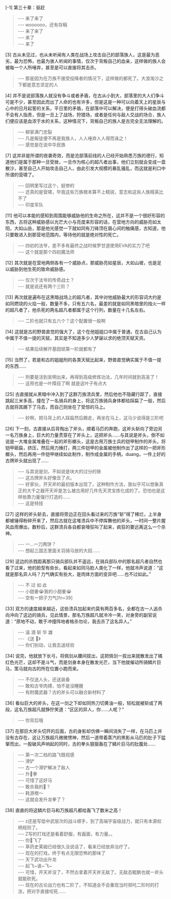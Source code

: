 
[-1] 第三十章：驱赶
>--- 来了来了<br>
>--- woooooo，还有存稿<br>
>--- 来了来了<br>
>--- 来了<br>
>--- 来了<br>

[3] 古从未见过，也从未听闻有人类在战场上攻击自己的部落族人，这是最为恶劣，最为恐怖，也最为骇人听闻的事情，仅次于背叛自己的血亲，这样做的族人会被每一个人所唾弃，甚至是可以直接将其击杀。
>--- 那是因为在万族不接受投降者的情况下，这样做的都死了。大浪淘沙之下都是意志坚定的人<br>

[4] 并不是说部落族人就没有争斗或者矛盾，在古从小到大，部落里的大人们争斗可是不少，甚至因此而出了人命的也有许多，但是这是一种可以向着天上的星辰与心中的日月起誓的关系，平日里的矛盾，在部落中可以解决，便是打得头破血流都不会有人指责，但是一旦上了战场，狩猎场，或者是任何与敌人交战的场合，族人们便应该是血浓于水的关系，这种情况下，背叛自己的族人是古完全无法理解的。
>--- 柳家满门忠裂<br>
>--- 凡是叛徒便不再是我族人，人人唾弃人人得而诛之！<br>
>--- 感觉是在说中华民族<br>

[7] 这并非是所谓的夜袭奇效，而是沧部落前线的人已经开始熟悉万族的德行，知道他们是属于那种一旦受挫，一旦作为核心的超凡者出事，他们立刻就会变成一盘散沙，甚至自己人开始攻击自己人，由此引发大规模的暴乱骚乱，而这就是利口中所谓的营啸了。
>--- 回明里写过这个，挺惨的<br>
>--- 还真的是营啸，毕竟这些万族根本算不上精锐，意志和这些人族精英比不了<br>
>--- 印度军队<br>

[11] 他可以本能的感知到周围能够威胁他的生命之所在，这并不是一个很好形容的东西，古将这种威胁感以光芒大小与亮度来形容的话，在营地方向的威胁亮如太阳，大如山岳，那是他光感觉一下就如同有刀锋顶在眉心间的触痛感，古知道，他只要敢进入到那营地范围内，等待他的就是绝对性的死亡。
>--- 四初的法爷，差不多有最终之战时候罗甘道使用EVA的实力了吧<br>
>--- 这个就是那个四初魔法师<br>

[12] 其次就是在营地两侧各有一个威胁点，那威胁亮如星辰，大如山坡，也是足以威胁到他生死的致命威胁感。
>--- 仅次于法爷的传奇战士？<br>
>--- 就是说还有两个三阶？<br>

[13] 再次就是遍布在这黑暗战场上的超凡者，其中对他威胁最大的形容词大约是如同燃烧的火焰一般，数量不多，只有五六名，最差的就是如同黑暗里的烛火一样的超凡者了，他杀死的两名超凡者都属于这个行列，数量在十几名左右。
>--- 二阶也就只有五六个？这个配置很一般啊<br>

[14] 这就是古的野兽直觉的强大了，这个在他姐姐口中属于普通，在古自己认为中属于不值一提的天赋，其实是不知道多少人梦寐以求的绝顶天赋天资。
>--- 结果后续解开基因锁第一阶就都有了<br>

[15] 当然了，若是和古的姐姐刑的各类天赋比起来，野兽直觉确实属于不值一提的东西……
>--- 刑要是活到吴明出来，再得到高级修炼功法，几年时间就到高圣了！<br>
>--- 这邢也是一叶障目了啊 就是这叶子有点大<br>

[25] 古直接就从黑暗中冲入到了这群万族溃兵里，然后他也不隐藏行踪了，直接跳起三米多高，撞在了一名骑兵的身上，将这万族骑兵身体都给踩扁了一般，然后古就将其踢下了马去，而自己则坐在了受惊的马上。
>--- 妙啊，把马背上的人踩扁然后踢走，再坐在马上，这马少说得是三阶吧<br>

[26] 下一刻，古直接从后背掏出了斧头，顺着马匹的奔跑，这斧头斩向了旁边另一名万族身上，巨大的力量贯穿在了斧头上，这把斧头……与其说是斧头，倒不如说是一大堆金属堆叠在一起的斧形榔头，这是古用万族士兵的铠甲制作的斧头，将铠甲砸扁，挤压，然后用力捶打，两三件铠甲的金属被他制作出了这样的一把斧形榔头，然后再用一件铠甲继续如此制作，制作成金属的手柄，duang，一件上好的古牌斧头就出现了……
>--- 与其说是剑，不如说是块大的过分的铁<br>
>--- 这古牌斧头好像丑了点。<br>
>--- 好家伙，开天斧的最初版本出现了。这种制作方法，我似乎可以想象真正的大千之器开天斧是怎么被古用好几件先天灵宝炼化成的了。恐怕也是这样依靠力量强行打造的……<br>
>--- 这是特技<br>

[27] 这样的斧头斩去，直接将旁边正在回头看过来的万族“斩”得了稀烂，上半身都被锤得粉碎开来了，然后古就在这堆溃兵中不停挥舞他的斧头，一时间一整片腥风血雨爆出，数秒后，这群溃兵各自都哀嚎狂叫了起来，疯狂的要远离这么一个杀神。
>--- 一…一刀两饼？<br>
>--- 想起三国志里面关羽骑马放的大招......<br>

[29] 这边的杀戮距离那只骑兵部队并不遥远，在骑兵部队中的那名超凡者自然也看了过来，他的脸型有些长，看起来如同马脸人类化了一样，他就冷声说道：“这就是那名异人吗？力气确实有些大，是肉体方面的变异吧……也不过如此。”
>--- 不 过 如 此<br>
>--- 小甜姜😭我的小甜姜😭<br>
>--- 空有一把子力气[fn=39]<br>

[33] 双方的速度越来越近，这些溃兵加起来约莫有两百多名，全都在古一人追杀向冲向了这边的骑兵，见此情景，那名万族超凡就冷冷一笑，对身旁的副官说道：“原地不动，敢于冲撞阵地者格杀勿论，我去杀了这名异人。”
>--- 温 酒 斩 华 雄<br>
>--- 《送 🐴》<br>
>--- 你们别动，让我去送经验<br>

[34] 说完，他就放下长弓，将佩剑从腰间拔出，这把佩剑一拔出来就散发出了橘红色光芒，这却不是斗气，而是剑身本身在散发光芒，当下他就催动所骑鳞片巨马，策马就向古的所在位置小跑而来。
>--- 不仅送人头，还送装备<br>
>--- 敢和古爷肉搏，怕不是没睡醒<br>
>--- 有附魔武器？古的斧头可以融合新材料了<br>

[36] 看似巨大的斧头，在这一剑之下却如同热刀切黄油一般，轻松就被斩成了两段，这名万族超凡就狰狞笑道：“区区的异人，你……人呢？”
>--- 你背后哦<br>

[37] 在那巨大斧头切开的后面，古的身影却仿佛一瞬间消失了一样，在马匹上并没有古存在，这让万族超凡微微愣神，然后一道带着蒸汽的黑影从马匹的肚子下猛窜而出，一股破风声响起的同时，古的拳头狠狠轰在了鳞片巨马的肚腹处……
>--- 第一次二档的路飞既视感<br>
>--- 滑铲<br>
>--- 古一个滑铲解决了敌人<br>
>--- 升🐴拳<br>
>--- 可惜了这好马<br>
>--- 敢杀我的🐴？<br>
>--- 耗游根～<br>
>--- 这就会发升龙拳了？<br>

[38] 直直的将这鳞片巨马和万族超凡都给轰飞了数米之高！
>--- z还是写低中武层次的战斗顺手，到了高端宇宙级战力，就只有本源权柄规则了。<br>
>--- Z写的打戏还是看着舒服，有画面，有力量。。<br>
>--- 你🐴飞了<br>
>--- 草药史莱姆已经很久没说话了，看来已经放弃治疗了。<br>
>--- 现在的打戏，终于有点无限恐怖的那味了<br>
>--- 天下武功出升龙<br>
>--- 起飞~诶~飞~<br>
>--- 可惜，开天斧没了，不然古拿着开天斧无敌了。无敌态鲲鹏也就一斧头就能砍死。<br>
>--- 现在的古论战力也有二阶了，不知道会不会重现当时郑吒二阶时的打法，把对手直接咬死……<br>
